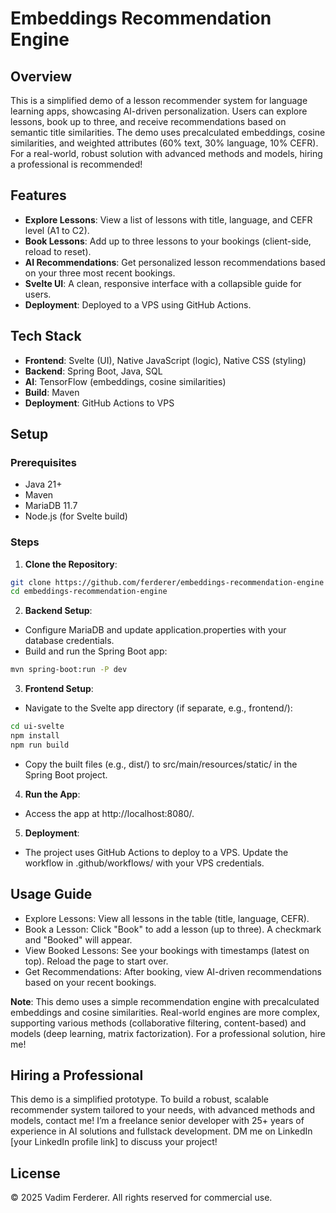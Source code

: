 # Embeddings Recommendation Engine

## Overview
This is a simplified demo of a lesson recommender system for language learning apps, showcasing AI-driven personalization. Users can explore lessons, book up to three, and receive recommendations based on semantic title similarities. The demo uses precalculated embeddings, cosine similarities, and weighted attributes (60% text, 30% language, 10% CEFR). For a real-world, robust solution with advanced methods and models, hiring a professional is recommended!

## Features
- **Explore Lessons**: View a list of lessons with title, language, and CEFR level (A1 to C2).
- **Book Lessons**: Add up to three lessons to your bookings (client-side, reload to reset).
- **AI Recommendations**: Get personalized lesson recommendations based on your three most recent bookings.
- **Svelte UI**: A clean, responsive interface with a collapsible guide for users.
- **Deployment**: Deployed to a VPS using GitHub Actions.

## Tech Stack
- **Frontend**: Svelte (UI), Native JavaScript (logic), Native CSS (styling)
- **Backend**: Spring Boot, Java, SQL
- **AI**: TensorFlow (embeddings, cosine similarities)
- **Build**: Maven
- **Deployment**: GitHub Actions to VPS

## Setup
### Prerequisites
- Java 21+
- Maven
- MariaDB 11.7
- Node.js (for Svelte build)

### Steps
1. **Clone the Repository**:
```bash
git clone https://github.com/ferderer/embeddings-recommendation-engine
cd embeddings-recommendation-engine
```

2. **Backend Setup**:
- Configure MariaDB and update application.properties with your database credentials.
- Build and run the Spring Boot app:
```bash
mvn spring-boot:run -P dev
```

3. **Frontend Setup**:
- Navigate to the Svelte app directory (if separate, e.g., frontend/):
```bash
cd ui-svelte
npm install
npm run build
```
- Copy the built files (e.g., dist/) to src/main/resources/static/ in the Spring Boot project.

4. **Run the App**:
- Access the app at http://localhost:8080/.

5. **Deployment**:
- The project uses GitHub Actions to deploy to a VPS. Update the workflow in .github/workflows/ with your VPS credentials.

## Usage Guide
- Explore Lessons: View all lessons in the table (title, language, CEFR).  
- Book a Lesson: Click "Book" to add a lesson (up to three). A checkmark and "Booked" will appear.  
- View Booked Lessons: See your bookings with timestamps (latest on top). Reload the page to start over.  
- Get Recommendations: After booking, view AI-driven recommendations based on your recent bookings.

**Note**: This demo uses a simple recommendation engine with precalculated embeddings and cosine similarities. Real-world engines are more complex, supporting various methods (collaborative filtering, content-based) and models (deep learning, matrix factorization). For a professional solution, hire me!


## Hiring a Professional
This demo is a simplified prototype. To build a robust, scalable recommender system tailored to your needs, with advanced methods and models, contact me! I’m a freelance senior developer with 25+ years of experience in AI solutions and fullstack development. DM me on LinkedIn [your LinkedIn profile link] to discuss your project!

## License
© 2025 Vadim Ferderer. All rights reserved for commercial use.
